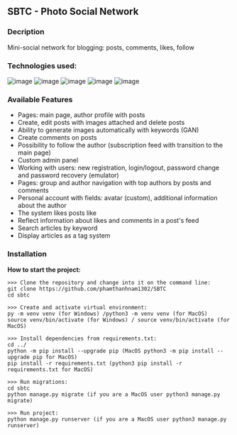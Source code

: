 ## SBTC - Photo Social Network
### Decription
Mini-social network for blogging: posts, comments, likes, follow
### Technologies used:
![image](https://img.shields.io/badge/Python-FFD43B?style=for-the-badge&logo=python&logoColor=blue)
![image](https://img.shields.io/badge/Django-092E20?style=for-the-badge&logo=django&logoColor=green)
![image](https://img.shields.io/badge/HTML5-E34F26?style=for-the-badge&logo=html5&logoColor=white)
![image](https://img.shields.io/badge/Bootstrap-563D7C?style=for-the-badge&logo=bootstrap&logoColor=white)
![image](https://img.shields.io/badge/SQLite-07405E?style=for-the-badge&logo=sqlite&logoColor=white)
### Available Features
- Pages: main page, author profile with posts
- Create, edit posts with images attached and delete posts
- Ability to generate images automatically with keywords (GAN)
- Create comments on posts
- Possibility to follow the author (subscription feed with transition to the main page)
- Custom admin panel
- Working with users: new registration, login/logout, password change and password recovery (emulator)
- Pages: group and author navigation with top authors by posts and comments
- Personal account with fields: avatar (custom), additional information about the author
- The system likes posts like
- Reflect information about likes and comments in a post's feed
- Search articles by keyword
- Display articles as a tag system

### Installation
**How to start the project:**
```
>>> Clone the repository and change into it on the command line:
git clone https://github.com/phamthanhnam1302/SBTC
cd sbtc
```
```
>>> Create and activate virtual environment:
py -m venv venv (for Windows) /python3 -m venv venv (for MacOS)
source venv/bin/activate (for Windows) / source venv/bin/activate (for MacOS)
```
```
>>> Install dependencies from requirements.txt:
cd ../
python -m pip install --upgrade pip (MacOS python3 -m pip install --upgrade pip for MacOS)
pip install -r requirements.txt (python3 pip install -r requirements.txt for MacOS)
```
```
>>> Run migrations:
cd sbtc
python manage.py migrate (if you are a MacOS user python3 manage.py migrate)
```
```
>>> Run project:
python manage.py runserver (if you are a MacOS user python3 manage.py runserver)
```

